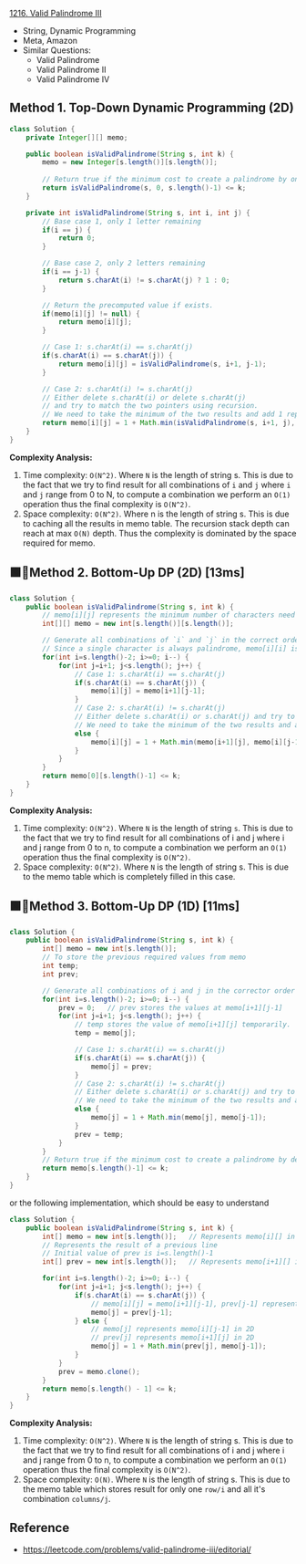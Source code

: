 [1216. Valid Palindrome III](https://leetcode.com/problems/valid-palindrome-iii/description/)

* String, Dynamic Programming
* Meta, Amazon
* Similar Questions:
  * Valid Palindrome
  * Valid Palindrome II
  * Valid Palindrome IV



## Method 1. Top-Down Dynamic Programming (2D)
```Java
class Solution {
    private Integer[][] memo;

    public boolean isValidPalindrome(String s, int k) {
        memo = new Integer[s.length()][s.length()];
        
        // Return true if the minimum cost to create a palindrome by only deleting the letters is less than or equal to k
        return isValidPalindrome(s, 0, s.length()-1) <= k;
    }

    private int isValidPalindrome(String s, int i, int j) {
        // Base case 1, only 1 letter remaining
        if(i == j) {
            return 0;
        }

        // Base case 2, only 2 letters remaining
        if(i == j-1) {
            return s.charAt(i) != s.charAt(j) ? 1 : 0;
        }

        // Return the precomputed value if exists.
        if(memo[i][j] != null) {
            return memo[i][j];
        }

        // Case 1: s.charAt(i) == s.charAt(j)
        if(s.charAt(i) == s.charAt(j)) {
            return memo[i][j] = isValidPalindrome(s, i+1, j-1);
        }

        // Case 2: s.charAt(i) != s.charAt(j)
        // Either delete s.charAt(i) or delete s.charAt(j)
        // and try to match the two pointers using recursion. 
        // We need to take the minimum of the two results and add 1 representing the cost of deletim
        return memo[i][j] = 1 + Math.min(isValidPalindrome(s, i+1, j), isValidPalindrome(s, i, j-1));
    }
}
```
**Complexity Analysis:**
1. Time complexity: `O(N^2)`. Where `N` is the length of string s. This is due to the fact that we try to find result for all combinations of `i` and `j` where `i` and `j` range from 0 to N, to compute a combination we perform an `O(1)` operation thus the final complexity is `O(N^2)`.
2. Space complexity: `O(N^2)`. Where n is the length of string s. This is due to caching all the results in memo table. The recursion stack depth can reach at max `O(N)` depth. Thus the complexity is dominated by the space required for memo.


## 🟩🌟Method 2. Bottom-Up DP (2D) [13ms]
```Java
class Solution {
    public boolean isValidPalindrome(String s, int k) {
        // memo[i][j] represents the minimum number of characters need to be removed to make s[i,j] palindrom
        int[][] memo = new int[s.length()][s.length()];

        // Generate all combinations of `i` and `j` in the correct order
        // Since a single character is always palindrome, memo[i][i] is always 0 
        for(int i=s.length()-2; i>=0; i--) {
            for(int j=i+1; j<s.length(); j++) {
                // Case 1: s.charAt(i) == s.charAt(j)
                if(s.charAt(i) == s.charAt(j)) {
                    memo[i][j] = memo[i+1][j-1];
                }
                // Case 2: s.charAt(i) != s.charAt(j)
                // Either delete s.charAt(i) or s.charAt(j) and try to match the two pointers using recursion.
                // We need to take the minimum of the two results and add 1 representing the cost of deletion.
                else {
                    memo[i][j] = 1 + Math.min(memo[i+1][j], memo[i][j-1]);
                }
            }
        }
        return memo[0][s.length()-1] <= k;
    }
}
```
**Complexity Analysis:**
1. Time complexity: `O(N^2)`. Where `N` is the length of string `s`. This is due to the fact that we try to find result for all combinations of i and j where i and j range from 0 to n, to compute a combination we perform an `O(1)` operation thus the final complexity is `O(N^2)`.
1. Space complexity: `O(N^2)`. Where `N` is the length of string s. This is due to the memo table which is completely filled in this case.


## 🟩🌟Method 3. Bottom-Up DP (1D) [11ms]
```Java
class Solution {
    public boolean isValidPalindrome(String s, int k) {
        int[] memo = new int[s.length()];
        // To store the previous required values from memo
        int temp;
        int prev;

        // Generate all combinations of i and j in the corrector order
        for(int i=s.length()-2; i>=0; i--) {
            prev = 0;   // prev stores the values at memo[i+1][j-1]
            for(int j=i+1; j<s.length(); j++) {
                // temp stores the value of memo[i+1][j] temporarily.
                temp = memo[j];

                // Case 1: s.charAt(i) == s.charAt(j)
                if(s.charAt(i) == s.charAt(j)) {
                    memo[j] = prev;
                }
                // Case 2: s.charAt(i) != s.charAt(j)
                // Either delete s.charAt(i) or s.charAt(j) and try to match the two pointers using recursion.
                // We need to take the minimum of the two results and add 1 representing the cost of deletion.
                else {
                    memo[j] = 1 + Math.min(memo[j], memo[j-1]);
                }
                prev = temp;
            }
        }
        // Return true if the minimum cost to create a palindrome by deleting the letters is less than or equal to k
        return memo[s.length()-1] <= k;
    }
}
```
or the following implementation, which should be easy to understand
```java
class Solution {
    public boolean isValidPalindrome(String s, int k) {
        int[] memo = new int[s.length()];   // Represents memo[i][] in 2D, row i
        // Represents the result of a previous line
        // Initial value of prev is i=s.length()-1
        int[] prev = new int[s.length()];   // Represents memo[i+1][] in 2D, row i+1

        for(int i=s.length()-2; i>=0; i--) {
            for(int j=i+1; j<s.length(); j++) {
                if(s.charAt(i) == s.charAt(j)) {
                    // memo[i][j] = memo[i+1][j-1], prev[j-1] represents memo[i+1][j-1] in 2D
                    memo[j] = prev[j-1]; 
                } else {
                    // memo[j] represents memo[i][j-1] in 2D
                    // prev[j] represents memo[i+1][j] in 2D
                    memo[j] = 1 + Math.min(prev[j], memo[j-1]);
                }
            }
            prev = memo.clone();
        }
        return memo[s.length() - 1] <= k;
    }
}
```
**Complexity Analysis:**
1. Time complexity: `O(N^2)`. Where `N` is the length of string s. This is due to the fact that we try to find result for all combinations of i and j where i and j range from 0 to n, to compute a combination we perform an `O(1)` operation thus the final complexity is `O(N^2)`.
2. Space complexity: `O(N)`. Where `N` is the length of string s. This is due to the memo table which stores result for only one `row/i` and all it's combination `columns/j`.


## Reference
* https://leetcode.com/problems/valid-palindrome-iii/editorial/
